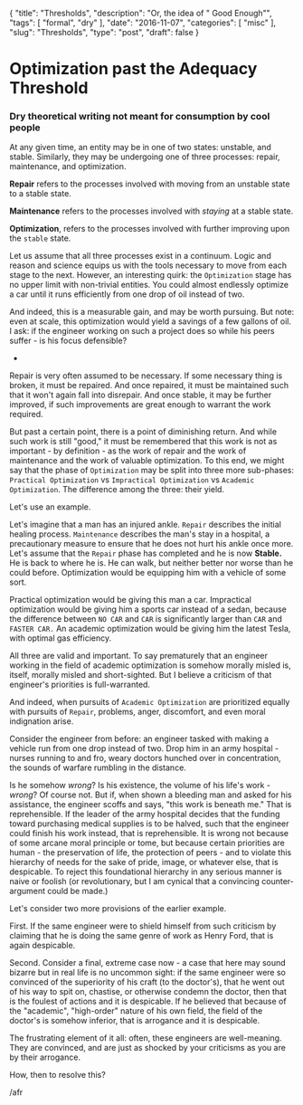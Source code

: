 {
    "title": "Thresholds",
    "description": "Or, the idea of \" Good Enough\"",
    "tags": [
      "formal",
      "dry"
    ],
    "date": "2016-11-07",
    "categories": [
      "misc"
    ],
    "slug": "Thresholds",
    "type": "post",
    "draft": false
}

# Optimization past the Adequacy Threshold
### Dry theoretical writing not meant for consumption by cool people

At any given time, an entity may be in one of two states: unstable, and stable. Similarly, they may be undergoing one of three processes: repair, maintenance, and optimization.

**Repair** refers to the processes involved with moving from an unstable state to a stable state.

**Maintenance** refers to the processes involved with *staying* at a stable state.

**Optimization**, refers to the processes involved with further improving upon the `stable` state.

Let us assume that all three processes exist in a continuum. Logic and reason and science equips us with the tools necessary to move from each stage to the next. However, an interesting quirk: the `Optimization` stage has no upper limit with non-trivial entities. You could almost endlessly optimize a car until it runs efficiently from one drop of oil instead of two.

And indeed, this is a measurable gain, and may be worth pursuing. But note: even at scale, this optimization would yield a savings of a few gallons of oil. I ask: if the engineer working on such a project does so while his peers suffer - is his focus defensible?

-

Repair is very often assumed to be necessary. If some necessary thing is broken, it must be repaired. And once repaired, it must be maintained such that it won't again fall into disrepair. And once stable, it may be further improved, if such improvements are great enough to warrant the work required.

But past a certain point, there is a point of diminishing return. And while such work is still "good," it must be remembered that this work is not as important - by definition - as the work of repair and the work of maintenance and the work of valuable optimization. To this end, we might say that the phase of `Optimization` may be split into three more sub-phases: `Practical Optimization` vs `Impractical Optimization` vs `Academic Optimization`. The difference among the three: their yield.

Let's use an example.

Let's imagine that a man has an injured ankle. `Repair` describes the initial healing process. `Maintenance` describes the man's stay in a hospital, a precautionary measure to ensure that he does not hurt his ankle once more. Let's assume that the `Repair` phase has completed and he is now **Stable.** He is back to where he is. He can walk, but neither better nor worse than he could before. Optimization would be equipping him with a vehicle of some sort.

Practical optimization would be giving this man a car.
Impractical optimization would be giving him a sports car instead of a sedan, because the difference between `NO CAR` and `CAR` is significantly larger than `CAR` and `FASTER CAR.` An academic optimization would be giving him the latest Tesla, with optimal gas efficiency.

All three are valid and important. To say prematurely that an engineer working in the field of academic optimization is somehow morally misled is, itself, morally misled and short-sighted. But I believe a criticism of that engineer's priorities is full-warranted.

And indeed, when pursuits of `Academic Optimization` are prioritized equally with pursuits of `Repair`, problems, anger, discomfort, and even moral indignation arise.

Consider the engineer from before: an engineer tasked with making a vehicle run from one drop instead of two. Drop him in an army hospital - nurses running to and fro, weary doctors hunched over in concentration, the sounds of warfare rumbling in the distance.

Is he somehow *wrong*? Is his existence, the volume of his life's work - *wrong*? Of course not. But if, when shown a bleeding man and asked for his assistance, the engineer scoffs and says, "this work is beneath me." That is reprehensible. If the leader of the army hospital decides that the funding toward purchasing medical supplies is to be halved, such that the engineer could finish his work instead, that is reprehensible. It is wrong not because of some arcane moral principle or tome, but because certain priorities are human - the preservation of life, the protection of peers - and to violate this hierarchy of needs for the sake of pride, image, or whatever else, that is despicable. To reject this foundational hierarchy in any serious manner is naive or foolish (or revolutionary, but I am cynical that a convincing counter-argument could be made.)

Let's consider two more provisions of the earlier example.

First. If the same engineer were to shield himself from such criticism by claiming that he is doing the same genre of work as Henry Ford, that is again despicable.

Second. Consider a final, extreme case now - a case that here may sound bizarre but in real life is no uncommon sight: if the same engineer were so convinced of the superiority of his craft (to the doctor's), that he went out of his way to spit on, chastise, or otherwise condemn the doctor, then that is the foulest of actions and it is despicable. If he believed that because of the "academic", "high-order" nature of his own field, the field of the doctor's is somehow inferior, that is arrogance and it is despicable.

The frustrating element of it all: often, these engineers are well-meaning. They are convinced, and are just as shocked by your criticisms as you are by their arrogance.

How, then to resolve this?

/afr
